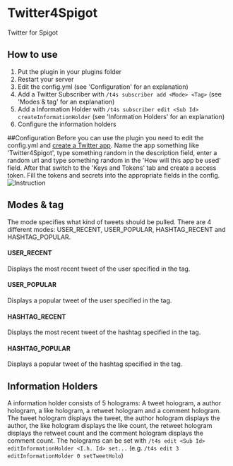 # Twitter4Spigot
Twitter for Spigot

## How to use
1. Put the plugin in your plugins folder
2. Restart your server
3. Edit the config.yml (see 'Configuration' for an explanation)
4. Add a Twitter Subscriber with `/t4s subscriber add <Mode> <Tag>` (see 'Modes & tag' for an explanation)
5. Add a Information Holder with `/t4s subscriber edit <Sub Id> createInformationHolder` (see 'Information Holders' for an explanation)
6. Configure the information holders

##Configuration
Before you can use the plugin you need to edit the config.yml and [create a Twitter app](https://developer.twitter.com/en/apps/create).
Name the app something like 'Twitter4Spigot', type something random in the description field, enter a random url and type something random in the 'How will this app be used' field. After that switch to the 'Keys and Tokens' tab and create a access token. Fill the tokens and secrets into the appropriate fields in the config.
![Instruction](https://i.imgur.com/82nIAyX.gif)

## Modes & tag
The mode specifies what kind of tweets should be pulled. There are 4 different modes: USER_RECENT, USER_POPULAR, HASHTAG_RECENT and HASHTAG_POPULAR.

#### USER_RECENT
Displays the most recent tweet of the user specified in the tag.

#### USER_POPULAR
Displays a popular tweet of the user specified in the tag.

#### HASHTAG_RECENT
Displays the most recent tweet of the hashtag specified in the tag.

#### HASHTAG_POPULAR
Displays a popular tweet of the hashtag specified in the tag.

## Information Holders
A information holder consists of 5 holograms: A tweet hologram, a author hologram, a like hologram, a retweet hologram and a comment hologram.
The tweet hologram displays the tweet, the author hologram displays the author, the like hologram displays the like count, the retweet hologram displays the retweet count and the comment hologram displays the comment count.
The holograms can be set with `/t4s edit <Sub Id> editInformationHolder <I.h. Id> set...` (e.g. `/t4s edit 3 editInformationHolder 0 setTweetHolo`)